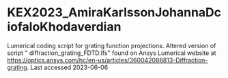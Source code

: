 # KEX2023_AmiraKarlssonJohannaDciofaloKhodaverdian
Lumerical coding script for grating function projections. Altered version of script " diffraction_grating_FDTD.lfs" found on Ansys Lumerical website at https://optics.ansys.com/hc/en-us/articles/360042088813-Diffraction-grating. Last accessed 2023-06-06
